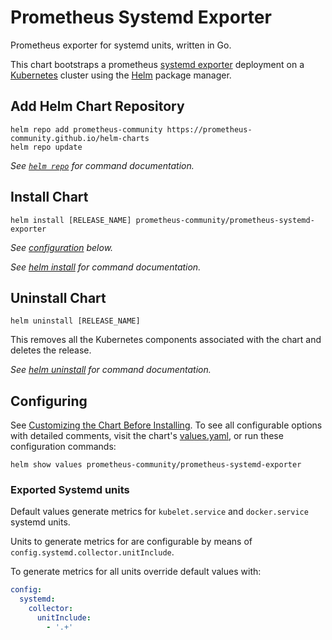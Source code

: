 # Prometheus Systemd Exporter

Prometheus exporter for systemd units, written in Go.

This chart bootstraps a prometheus [systemd exporter](https://github.com/prometheus-community/systemd_exporter) deployment on a [Kubernetes](http://kubernetes.io) cluster using the [Helm](https://helm.sh) package manager.

## Add Helm Chart Repository

```console
helm repo add prometheus-community https://prometheus-community.github.io/helm-charts
helm repo update
```

_See [`helm repo`](https://helm.sh/docs/helm/helm_repo/) for command documentation._

## Install Chart

```console
helm install [RELEASE_NAME] prometheus-community/prometheus-systemd-exporter
```

_See [configuration](#configuring) below._

_See [helm install](https://helm.sh/docs/helm/helm_install/) for command documentation._

## Uninstall Chart

```console
helm uninstall [RELEASE_NAME]
```

This removes all the Kubernetes components associated with the chart and deletes the release.

_See [helm uninstall](https://helm.sh/docs/helm/helm_uninstall/) for command documentation._

## Configuring

See [Customizing the Chart Before Installing](https://helm.sh/docs/intro/using_helm/#customizing-the-chart-before-installing). To see all configurable options with detailed comments, visit the chart's [values.yaml](./values.yaml), or run these configuration commands:

```console
helm show values prometheus-community/prometheus-systemd-exporter
```

### Exported Systemd units

Default values generate metrics for `kubelet.service` and `docker.service` systemd units.

Units to generate metrics for are configurable by means of `config.systemd.collector.unitInclude`.

To generate metrics for all units override default values with:

```yaml
config:
  systemd:
    collector:
      unitInclude:
        - '.+'
```
